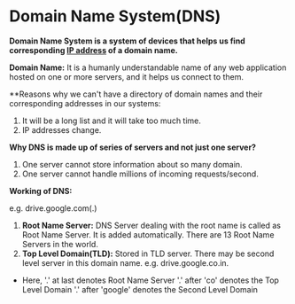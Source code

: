 # Domain Name System(DNS)

**Domain Name System is a system of devices that helps us find corresponding [IP address](https://github.com/ShubhamJagtap2000/Computer-Networking/blob/main/IP-Addressing-And-NAT.md) of a domain name.**

**Domain Name:** It is a humanly understandable name of any web application hosted on one or more servers, and it helps us connect to them.

**Reasons why we can't have a directory of domain names and their corresponding addresses in our systems:
 
1. It will be a long list and it will take too much time.
2. IP addresses change.
 
**Why DNS is made up of series of servers and not just one server?**

1. One server cannot store information about so many domain.
2. One server cannot handle millions of incoming requests/second.

**Working of DNS:**

e.g. drive.google.com(.)

1. **Root Name Server:** DNS Server dealing with the root name is called as Root Name Server. It is added automatically. There are 13 Root Name Servers in the world.
2. **Top Level Domain(TLD):** Stored in TLD server. There may be second level server in this domain name. e.g. drive.google.co.in.

- Here, '.' at last denotes Root Name Server
        '.' after 'co' denotes the Top Level Domain
        '.' after 'google' denotes the Second Level Domain
    
